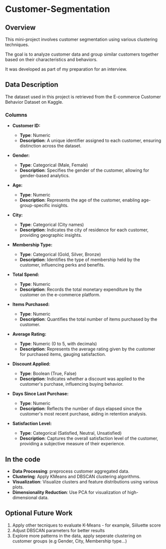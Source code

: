 # Customer-Segmentation

## Overview

This mini-project involves customer segmentation using various clustering techniques.

The goal is to analyze customer data and group similar customers together based on their characteristics and behaviors.

It was developed as part of my preparation for an interview.

## Data Description

The dataset used in this project is retrieved from the E-commerce Customer Behavior Dataset on Kaggle.

### Columns

- **Customer ID:**
  - **Type**: Numeric
  - **Description**: A unique identifier assigned to each customer, ensuring distinction across the dataset.

- **Gender:**
  - **Type**: Categorical (Male, Female)
  - **Description**: Specifies the gender of the customer, allowing for gender-based analytics.

- **Age:**
  - **Type**: Numeric
  - **Description**: Represents the age of the customer, enabling age-group-specific insights.

- **City:**
  - **Type**: Categorical (City names)
  - **Description**: Indicates the city of residence for each customer, providing geographic insights.

- **Membership Type:**
  - **Type**: Categorical (Gold, Silver, Bronze)
  - **Description**: Identifies the type of membership held by the customer, influencing perks and benefits.

- **Total Spend:**
  - **Type**: Numeric
  - **Description**: Records the total monetary expenditure by the customer on the e-commerce platform.

- **Items Purchased:**
  - **Type**: Numeric
  - **Description**: Quantifies the total number of items purchased by the customer.

- **Average Rating:**
  - **Type**: Numeric (0 to 5, with decimals)
  - **Description**: Represents the average rating given by the customer for purchased items, gauging satisfaction.

- **Discount Applied:**
  - **Type**: Boolean (True, False)
  - **Description**: Indicates whether a discount was applied to the customer's purchase, influencing buying behavior.

- **Days Since Last Purchase:**
  - **Type**: Numeric
  - **Description**: Reflects the number of days elapsed since the customer's most recent purchase, aiding in retention analysis.

- **Satisfaction Level:**
  - **Type**: Categorical (Satisfied, Neutral, Unsatisfied)
  - **Description**: Captures the overall satisfaction level of the customer, providing a subjective measure of their experience.
## In the code

- **Data Processing**: preprocess customer aggregated data.
- **Clustering**: Apply KMeans and DBSCAN clustering algorithms.
- **Visualization**: Visualize clusters and feature distributions using various plots.
- **Dimensionality Reduction**: Use PCA for visualization of high-dimensional data.

## Optional Future Work
  1.  Apply other tecniques to evaluate K-Means - for example, Siiluette score
  2.  Adjust DBSCAN parameters for better results
  3.  Explore more patterns in the data, apply seperate clustering on customer groups (e.g Gender, City, Membership type...)
